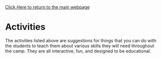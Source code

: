 [Click Here to return to the main webpage](https://sbechara.github.io/muscle-car)

# Activities
The activities listed above are suggestions for things that you can do with the students to teach them about various skills they will need throughout the camp. They are all interactive, fun, and designed to be educational.
